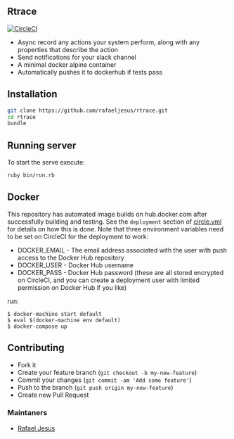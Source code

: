 ## Rtrace

[![CircleCI](https://circleci.com/gh/rafaeljesus/rtrace/tree/master.svg?style=svg)](https://circleci.com/gh/rafaeljesus/rtrace/tree/master)

* Async record any actions your system perform, along with any properties that describe the action
* Send notifications for your slack channel
* A minimal docker alpine container
* Automatically pushes it to dockerhub if tests pass

## Installation
```bash
git clone https://github.com/rafaeljesus/rtrace.git
cd rtrace
bundle
```

## Running server
To start the serve execute:
```bash
ruby bin/run.rb
```

## Docker
This repository has automated image builds on hub.docker.com after successfully building and testing. See the `deployment` section of [circle.yml](circle.yml) for details on how this is done. Note that three environment variables need to be set on CircleCI for the deployment to work:

  * DOCKER_EMAIL - The email address associated with the user with push access to the Docker Hub repository
  * DOCKER_USER - Docker Hub username
  * DOCKER_PASS - Docker Hub password (these are all stored encrypted on CircleCI, and you can create a deployment user with limited permission on Docker Hub if you like)

run:
```
$ docker-machine start default
$ eval $(docker-machine env default)
$ docker-compose up
```

## Contributing
- Fork it
- Create your feature branch (`git checkout -b my-new-feature`)
- Commit your changes (`git commit -am 'Add some feature'`)
- Push to the branch (`git push origin my-new-feature`)
- Create new Pull Request

### Maintaners

* [Rafael Jesus](https://github.com/rafaeljesus)

